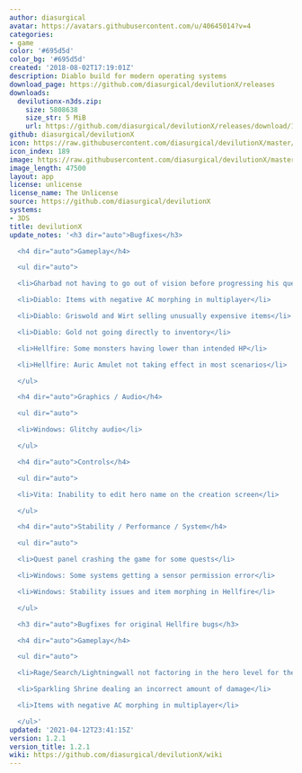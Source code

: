 ```yaml
---
author: diasurgical
avatar: https://avatars.githubusercontent.com/u/40645014?v=4
categories:
- game
color: '#695d5d'
color_bg: '#695d5d'
created: '2018-08-02T17:19:01Z'
description: Diablo build for modern operating systems
download_page: https://github.com/diasurgical/devilutionX/releases
downloads:
  devilutionx-n3ds.zip:
    size: 5808638
    size_str: 5 MiB
    url: https://github.com/diasurgical/devilutionX/releases/download/1.2.1/devilutionx-n3ds.zip
github: diasurgical/devilutionX
icon: https://raw.githubusercontent.com/diasurgical/devilutionX/master/Packaging/ctr/icon.png
icon_index: 189
image: https://raw.githubusercontent.com/diasurgical/devilutionX/master/Packaging/ctr/banner.png
image_length: 47500
layout: app
license: unlicense
license_name: The Unlicense
source: https://github.com/diasurgical/devilutionX
systems:
- 3DS
title: devilutionX
update_notes: '<h3 dir="auto">Bugfixes</h3>

  <h4 dir="auto">Gameplay</h4>

  <ul dir="auto">

  <li>Gharbad not having to go out of vision before progressing his quest</li>

  <li>Diablo: Items with negative AC morphing in multiplayer</li>

  <li>Diablo: Griswold and Wirt selling unusually expensive items</li>

  <li>Diablo: Gold not going directly to inventory</li>

  <li>Hellfire: Some monsters having lower than intended HP</li>

  <li>Hellfire: Auric Amulet not taking effect in most scenarios</li>

  </ul>

  <h4 dir="auto">Graphics / Audio</h4>

  <ul dir="auto">

  <li>Windows: Glitchy audio</li>

  </ul>

  <h4 dir="auto">Controls</h4>

  <ul dir="auto">

  <li>Vita: Inability to edit hero name on the creation screen</li>

  </ul>

  <h4 dir="auto">Stability / Performance / System</h4>

  <ul dir="auto">

  <li>Quest panel crashing the game for some quests</li>

  <li>Windows: Some systems getting a sensor permission error</li>

  <li>Windows: Stability issues and item morphing in Hellfire</li>

  </ul>

  <h3 dir="auto">Bugfixes for original Hellfire bugs</h3>

  <h4 dir="auto">Gameplay</h4>

  <ul dir="auto">

  <li>Rage/Search/Lightningwall not factoring in the hero level for the first player</li>

  <li>Sparkling Shrine dealing an incorrect amount of damage</li>

  <li>Items with negative AC morphing in multiplayer</li>

  </ul>'
updated: '2021-04-12T23:41:15Z'
version: 1.2.1
version_title: 1.2.1
wiki: https://github.com/diasurgical/devilutionX/wiki
---
```

